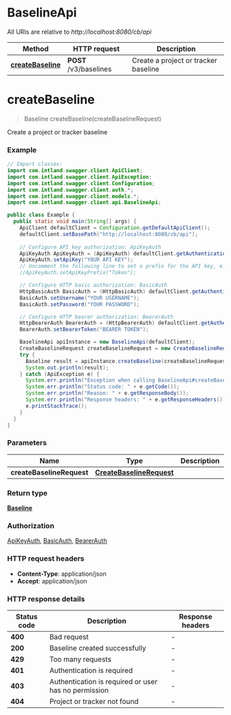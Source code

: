 # BaselineApi

All URIs are relative to *http://localhost:8080/cb/api*

Method | HTTP request | Description
------------- | ------------- | -------------
[**createBaseline**](BaselineApi.md#createBaseline) | **POST** /v3/baselines | Create a project or tracker baseline


<a name="createBaseline"></a>
# **createBaseline**
> Baseline createBaseline(createBaselineRequest)

Create a project or tracker baseline

### Example
```java
// Import classes:
import com.intland.swagger.client.ApiClient;
import com.intland.swagger.client.ApiException;
import com.intland.swagger.client.Configuration;
import com.intland.swagger.client.auth.*;
import com.intland.swagger.client.models.*;
import com.intland.swagger.client.api.BaselineApi;

public class Example {
  public static void main(String[] args) {
    ApiClient defaultClient = Configuration.getDefaultApiClient();
    defaultClient.setBasePath("http://localhost:8080/cb/api");
    
    // Configure API key authorization: ApiKeyAuth
    ApiKeyAuth ApiKeyAuth = (ApiKeyAuth) defaultClient.getAuthentication("ApiKeyAuth");
    ApiKeyAuth.setApiKey("YOUR API KEY");
    // Uncomment the following line to set a prefix for the API key, e.g. "Token" (defaults to null)
    //ApiKeyAuth.setApiKeyPrefix("Token");

    // Configure HTTP basic authorization: BasicAuth
    HttpBasicAuth BasicAuth = (HttpBasicAuth) defaultClient.getAuthentication("BasicAuth");
    BasicAuth.setUsername("YOUR USERNAME");
    BasicAuth.setPassword("YOUR PASSWORD");

    // Configure HTTP bearer authorization: BearerAuth
    HttpBearerAuth BearerAuth = (HttpBearerAuth) defaultClient.getAuthentication("BearerAuth");
    BearerAuth.setBearerToken("BEARER TOKEN");

    BaselineApi apiInstance = new BaselineApi(defaultClient);
    CreateBaselineRequest createBaselineRequest = new CreateBaselineRequest(); // CreateBaselineRequest | 
    try {
      Baseline result = apiInstance.createBaseline(createBaselineRequest);
      System.out.println(result);
    } catch (ApiException e) {
      System.err.println("Exception when calling BaselineApi#createBaseline");
      System.err.println("Status code: " + e.getCode());
      System.err.println("Reason: " + e.getResponseBody());
      System.err.println("Response headers: " + e.getResponseHeaders());
      e.printStackTrace();
    }
  }
}
```

### Parameters

Name | Type | Description  | Notes
------------- | ------------- | ------------- | -------------
 **createBaselineRequest** | [**CreateBaselineRequest**](CreateBaselineRequest.md)|  | [optional]

### Return type

[**Baseline**](Baseline.md)

### Authorization

[ApiKeyAuth](../README.md#ApiKeyAuth), [BasicAuth](../README.md#BasicAuth), [BearerAuth](../README.md#BearerAuth)

### HTTP request headers

 - **Content-Type**: application/json
 - **Accept**: application/json

### HTTP response details
| Status code | Description | Response headers |
|-------------|-------------|------------------|
**400** | Bad request |  -  |
**200** | Baseline created successfully |  -  |
**429** | Too many requests |  -  |
**401** | Authentication is required |  -  |
**403** | Authentication is required or user has no permission |  -  |
**404** | Project or tracker not found |  -  |

